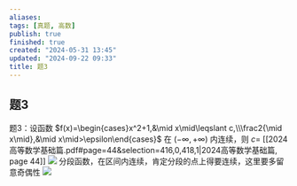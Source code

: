 ```yaml
---
aliases: 
tags: [真题, 高数]
publish: true
finished: true
created: "2024-05-31 13:45"
updated: "2024-09-22 09:33"
title: 题3
---
```


## 题3
题3：设函数 $f(x)=\begin{cases}x^2+1,&\mid x\mid\leqslant c,\\\frac2{\mid x\mid},&\mid x\mid>\epsilon\end{cases}$ 在 $(-\infty,+\infty)$ 内连续，则 $c=$
[[2024高等数学基础篇.pdf#page=44&selection=416,0,418,1|2024高等数学基础篇, page 44]]
![](https://img.hwenyi.live/202401241647348.webp)
分段函数，在区间内连续，肯定分段的点上得要连续，这里要多留意奇偶性
![](https://img.hwenyi.live/202401241648169.webp)
